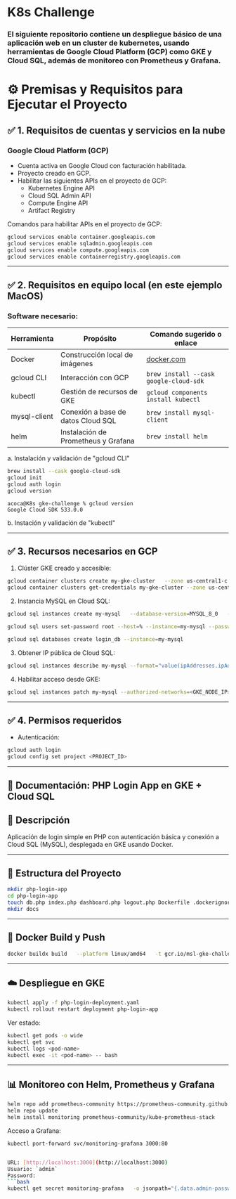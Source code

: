 # K8s Challenge
### El siguiente repositorio contiene un despliegue básico de una aplicación web en un cluster de kubernetes, usando herramientas de Google Cloud Platform (GCP) como GKE y Cloud SQL, además de monitoreo con Prometheus y Grafana. 

# ⚙️ Premisas y Requisitos para Ejecutar el Proyecto

## ✅ 1. Requisitos de cuentas y servicios en la nube

### Google Cloud Platform (GCP)
- Cuenta activa en Google Cloud con facturación habilitada.
- Proyecto creado en GCP.
- Habilitar las siguientes APIs en el proyecto de GCP:
  - Kubernetes Engine API
  - Cloud SQL Admin API
  - Compute Engine API
  - Artifact Registry


Comandos para habilitar APIs en el proyecto de GCP:
```bash
gcloud services enable container.googleapis.com
gcloud services enable sqladmin.googleapis.com
gcloud services enable compute.googleapis.com
gcloud services enable containerregistry.googleapis.com
```

---

## ✅ 2. Requisitos en equipo local (en este ejemplo MacOS)

### Software necesario:
| Herramienta      | Propósito                             | Comando sugerido o enlace                    |
|------------------|----------------------------------------|----------------------------------------------|
| Docker           | Construcción local de imágenes         | [docker.com](https://www.docker.com)         |
| gcloud CLI       | Interacción con GCP                    | `brew install --cask google-cloud-sdk`       |
| kubectl          | Gestión de recursos de GKE             | `gcloud components install kubectl`          |
| mysql-client     | Conexión a base de datos Cloud SQL     | `brew install mysql-client`                  |
| helm             | Instalación de Prometheus y Grafana    | `brew install helm`                          |


a. Instalación y validación de "gcloud CLI"
```bash
brew install --cask google-cloud-sdk
gcloud init
gcloud auth login
gcloud version
````
```
acoca@K8s gke-challenge % gcloud version                   
Google Cloud SDK 533.0.0
```





b. Instación y validación de "kubectl"


---

## ✅ 3. Recursos necesarios en GCP

1. Clúster GKE creado y accesible:
```bash
gcloud container clusters create my-gke-cluster   --zone us-central1-c   --num-nodes 3
gcloud container clusters get-credentials my-gke-cluster --zone us-central1-c
```

2. Instancia MySQL en Cloud SQL:
```bash
gcloud sql instances create my-mysql   --database-version=MYSQL_8_0   --tier=db-g1-small   --region=us-central1

gcloud sql users set-password root --host=% --instance=my-mysql --password=example

gcloud sql databases create login_db --instance=my-mysql
```

3. Obtener IP pública de Cloud SQL:
```bash
gcloud sql instances describe my-mysql --format="value(ipAddresses.ipAddress)"
```

4. Habilitar acceso desde GKE:
```bash
gcloud sql instances patch my-mysql --authorized-networks=<GKE_NODE_IP>/32
```

---

## ✅ 4. Permisos requeridos

- Autenticación:
```bash
gcloud auth login
gcloud config set project <PROJECT_ID>
```

---

## 📘 Documentación: PHP Login App en GKE + Cloud SQL

## 📌 Descripción

Aplicación de login simple en PHP con autenticación básica y conexión a Cloud SQL (MySQL), desplegada en GKE usando Docker.

---

## 📁 Estructura del Proyecto

```bash
mkdir php-login-app
cd php-login-app
touch db.php index.php dashboard.php logout.php Dockerfile .dockerignore php-login-deployment.yaml
mkdir docs
```

---

## 🐳 Docker Build y Push

```bash
docker buildx build   --platform linux/amd64   -t gcr.io/msl-gke-challenge-prod/php-login-app:latest   --push .
```

---

## ☁️ Despliegue en GKE

```bash
kubectl apply -f php-login-deployment.yaml
kubectl rollout restart deployment php-login-app
```

Ver estado:
```bash
kubectl get pods -o wide
kubectl get svc
kubectl logs <pod-name>
kubectl exec -it <pod-name> -- bash
```

---

## 📊 Monitoreo con Helm, Prometheus y Grafana

```bash
helm repo add prometheus-community https://prometheus-community.github.io/helm-charts
helm repo update
helm install monitoring prometheus-community/kube-prometheus-stack
```

Acceso a Grafana:
```bash
kubectl port-forward svc/monitoring-grafana 3000:80


URL: [http://localhost:3000](http://localhost:3000)  
Usuario: `admin`  
Password:
```bash
kubectl get secret monitoring-grafana   -o jsonpath="{.data.admin-password}" | base64 -d
